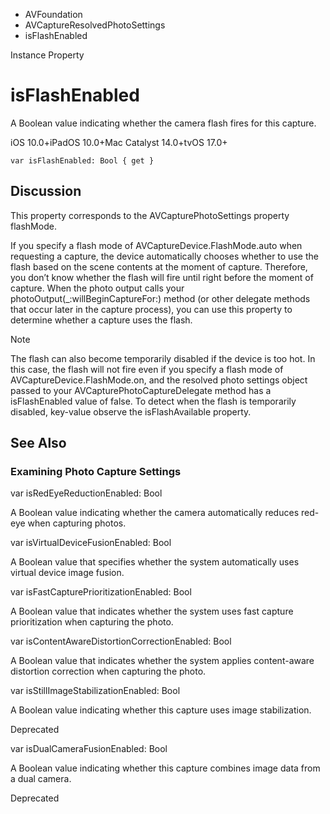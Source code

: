 

- AVFoundation
- AVCaptureResolvedPhotoSettings
-  isFlashEnabled 

Instance Property

# isFlashEnabled

A Boolean value indicating whether the camera flash fires for this capture.

iOS 10.0+iPadOS 10.0+Mac Catalyst 14.0+tvOS 17.0+

``` source
var isFlashEnabled: Bool { get }
```

## Discussion

This property corresponds to the AVCapturePhotoSettings property flashMode.

If you specify a flash mode of AVCaptureDevice.FlashMode.auto when requesting a capture, the device automatically chooses whether to use the flash based on the scene contents at the moment of capture. Therefore, you don’t know whether the flash will fire until right before the moment of capture. When the photo output calls your photoOutput(_:willBeginCaptureFor:) method (or other delegate methods that occur later in the capture process), you can use this property to determine whether a capture uses the flash.

Note

The flash can also become temporarily disabled if the device is too hot. In this case, the flash will not fire even if you specify a flash mode of AVCaptureDevice.FlashMode.on, and the resolved photo settings object passed to your AVCapturePhotoCaptureDelegate method has a isFlashEnabled value of false. To detect when the flash is temporarily disabled, key-value observe the isFlashAvailable property.

## See Also

### Examining Photo Capture Settings

var isRedEyeReductionEnabled: Bool

A Boolean value indicating whether the camera automatically reduces red-eye when capturing photos.

var isVirtualDeviceFusionEnabled: Bool

A Boolean value that specifies whether the system automatically uses virtual device image fusion.

var isFastCapturePrioritizationEnabled: Bool

A Boolean value that indicates whether the system uses fast capture prioritization when capturing the photo.

var isContentAwareDistortionCorrectionEnabled: Bool

A Boolean value that indicates whether the system applies content-aware distortion correction when capturing the photo.

var isStillImageStabilizationEnabled: Bool

A Boolean value indicating whether this capture uses image stabilization.

Deprecated

var isDualCameraFusionEnabled: Bool

A Boolean value indicating whether this capture combines image data from a dual camera.

Deprecated

